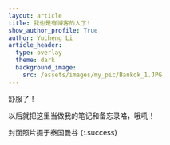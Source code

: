 ```yaml
---
layout: article
title: 我也是有博客的人了!
show_author_profile: True
author: Yucheng Li
article_header:
  type: overlay
  theme: dark
  background_image:
    src: /assets/images/my_pic/Bankok_1.JPG
---
```


舒服了！

<!--more-->

以后就把这里当做我的笔记和备忘录咯，哦吼！

封面照片摄于泰国曼谷
{:.success}
